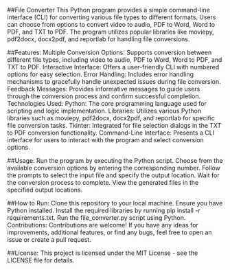 ##File Converter
This Python program provides a simple command-line interface (CLI) for converting various file types to different formats. Users can choose from options to convert video to audio, PDF to Word, Word to PDF, and TXT to PDF. The program utilizes popular libraries like moviepy, pdf2docx, docx2pdf, and reportlab for handling file conversions.

##Features:
Multiple Conversion Options: Supports conversion between different file types, including video to audio, PDF to Word, Word to PDF, and TXT to PDF.
Interactive Interface: Offers a user-friendly CLI with numbered options for easy selection.
Error Handling: Includes error handling mechanisms to gracefully handle unexpected issues during file conversion.
Feedback Messages: Provides informative messages to guide users through the conversion process and confirm successful completion.
Technologies Used:
Python: The core programming language used for scripting and logic implementation.
Libraries: Utilizes various Python libraries such as moviepy, pdf2docx, docx2pdf, and reportlab for specific file conversion tasks.
Tkinter: Integrated for file selection dialogs in the TXT to PDF conversion functionality.
Command-Line Interface: Presents a CLI interface for users to interact with the program and select conversion options.

##Usage:
Run the program by executing the Python script.
Choose from the available conversion options by entering the corresponding number.
Follow the prompts to select the input file and specify the output location.
Wait for the conversion process to complete.
View the generated files in the specified output locations.

##How to Run:
Clone this repository to your local machine.
Ensure you have Python installed.
Install the required libraries by running pip install -r requirements.txt.
Run the file_converter.py script using Python.
Contributions:
Contributions are welcome! If you have any ideas for improvements, additional features, or find any bugs, feel free to open an issue or create a pull request.

##License:
This project is licensed under the MIT License - see the LICENSE file for details.
